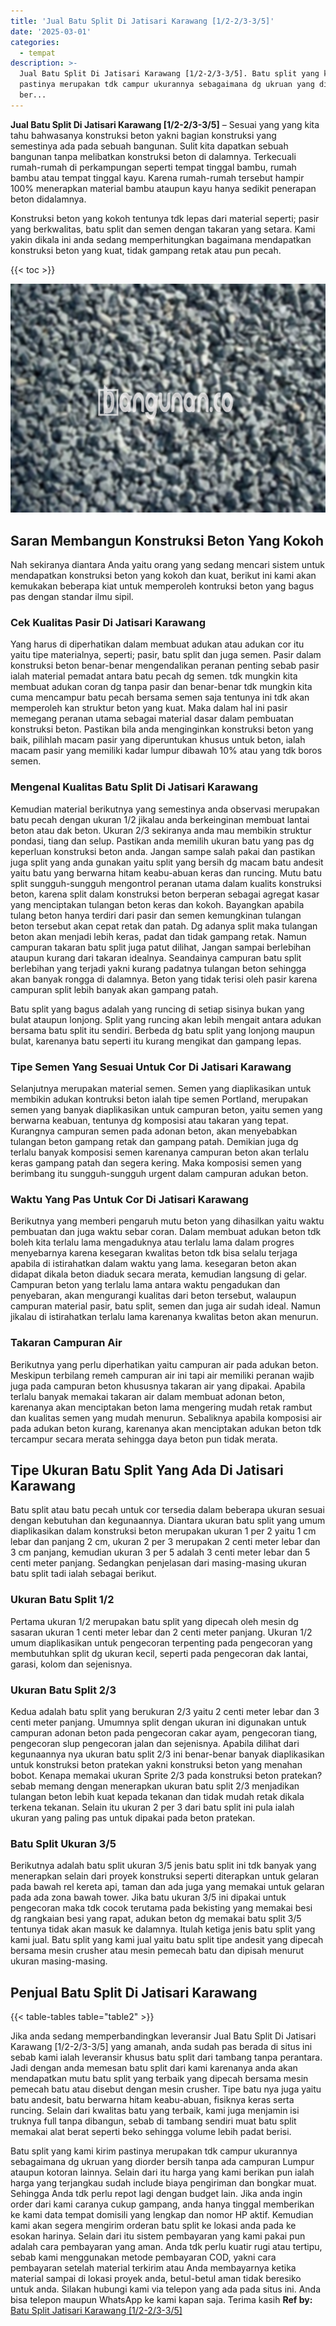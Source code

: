 ```yaml
---
title: 'Jual Batu Split Di Jatisari Karawang [1/2-2/3-3/5]'
date: '2025-03-01'
categories:
  - tempat
description: >-
  Jual Batu Split Di Jatisari Karawang [1/2-2/3-3/5]. Batu split yang kami kirim
  pastinya merupakan tdk campur ukurannya sebagaimana dg ukruan yang diorder
  ber...
---
```


**Jual Batu Split Di Jatisari Karawang \[1/2-2/3-3/5\]** – Sesuai yang yang kita tahu bahwasanya konstruksi beton yakni bagian konstruksi yang semestinya ada pada sebuah bangunan. Sulit kita dapatkan sebuah bangunan tanpa melibatkan konstruksi beton di dalamnya. Terkecuali rumah-rumah di perkampungan seperti tempat tinggal bambu, rumah bambu atau tempat tinggal kayu. Karena rumah-rumah tersebut hampir 100% menerapkan material bambu ataupun kayu hanya sedikit penerapan beton didalamnya.

Konstruksi beton yang kokoh tentunya tdk lepas dari material seperti; pasir yang berkwalitas, batu split dan semen dengan takaran yang setara. Kami yakin dikala ini anda sedang memperhitungkan bagaimana mendapatkan konstruksi beton yang kuat, tidak gampang retak atau pun pecah.

{{< toc >}}

![Jual Batu Split Di Jatisari Karawang [1/2-2/3-3/5]](/images/jual-batu-split-30.png)

## Saran Membangun Konstruksi Beton Yang Kokoh

Nah sekiranya diantara Anda yaitu orang yang sedang mencari sistem untuk mendapatkan konstruksi beton yang kokoh dan kuat, berikut ini kami akan kemukakan beberapa kiat untuk memperoleh kontruksi beton yang bagus pas dengan standar ilmu sipil.

### Cek Kualitas Pasir Di Jatisari Karawang

Yang harus di diperhatikan dalam membuat adukan atau adukan cor itu yaitu tipe materialnya, seperti; pasir, batu split dan juga semen. Pasir dalam konstruksi beton benar-benar mengendalikan peranan penting sebab pasir ialah material pemadat antara batu pecah dg semen. tdk mungkin kita membuat adukan coran dg tanpa pasir dan benar-benar tdk mungkin kita cuma mencampur batu pecah bersama semen saja tentunya ini tdk akan memperoleh kan struktur beton yang kuat. Maka dalam hal ini pasir memegang peranan utama sebagai material dasar dalam pembuatan konstruksi beton. Pastikan bila anda menginginkan konstruksi beton yang baik, pilihlah macam pasir yang diperuntukan khusus untuk beton, ialah macam pasir yang memiliki kadar lumpur dibawah 10% atau yang tdk boros semen.

### Mengenal Kualitas Batu Split Di Jatisari Karawang

Kemudian material berikutnya yang semestinya anda observasi merupakan batu pecah dengan ukuran 1/2 jikalau anda berkeinginan membuat lantai beton atau dak beton. Ukuran 2/3 sekiranya anda mau membikin struktur pondasi, tiang dan selup. Pastikan anda memilih ukuran batu yang pas dg keperluan konstruksi beton anda. Jangan sampe salah pakai dan pastikan juga split yang anda gunakan yaitu split yang bersih dg macam batu andesit yaitu batu yang berwarna hitam keabu-abuan keras dan runcing. Mutu batu split sungguh-sungguh mengontrol peranan utama dalam kualits konstruksi beton, karena split dalam konstruksi beton berperan sebagai agregat kasar yang menciptakan tulangan beton keras dan kokoh. Bayangkan apabila tulang beton hanya terdiri dari pasir dan semen kemungkinan tulangan beton tersebut akan cepat retak dan patah. Dg adanya split maka tulangan beton akan menjadi lebih keras, padat dan tidak gampang retak. Namun campuran takaran batu split juga patut dilihat, Jangan sampai berlebihan ataupun kurang dari takaran idealnya. Seandainya campuran batu split berlebihan yang terjadi yakni kurang padatnya tulangan beton sehingga akan banyak rongga di dalamnya. Beton yang tidak terisi oleh pasir karena campuran split lebih banyak akan gampang patah.

Batu split yang bagus adalah yang runcing di setiap sisinya bukan yang bulat ataupun lonjong. Split yang runcing akan lebih mengait antara adukan bersama batu split itu sendiri. Berbeda dg batu split yang lonjong maupun bulat, karenanya batu seperti itu kurang mengikat dan gampang lepas.

### Tipe Semen Yang Sesuai Untuk Cor Di Jatisari Karawang

Selanjutnya merupakan material semen. Semen yang diaplikasikan untuk membikin adukan kontruksi beton ialah tipe semen Portland, merupakan semen yang banyak diaplikasikan untuk campuran beton, yaitu semen yang berwarna keabuan, tentunya dg komposisi atau takaran yang tepat. Kurangnya campuran semen pada adonan beton, akan menyebabkan tulangan beton gampang retak dan gampang patah. Demikian juga dg terlalu banyak komposisi semen karenanya campuran beton akan terlalu keras gampang patah dan segera kering. Maka komposisi semen yang berimbang itu sungguh-sungguh urgent dalam campuran adukan beton.

### Waktu Yang Pas Untuk Cor Di Jatisari Karawang

Berikutnya yang memberi pengaruh mutu beton yang dihasilkan yaitu waktu pembuatan dan juga waktu sebar coran. Dalam membuat adukan beton tdk boleh kita terlalu lama mengaduknya atau terlalu lama dalam progres menyebarnya karena kesegaran kwalitas beton tdk bisa selalu terjaga apabila di istirahatkan dalam waktu yang lama. kesegaran beton akan didapat dikala beton diaduk secara merata, kemudian langsung di gelar. Campuran beton yang terlalu lama antara waktu pengadukan dan penyebaran, akan mengurangi kualitas dari beton tersebut, walaupun campuran material pasir, batu split, semen dan juga air sudah ideal. Namun jikalau di istirahatkan terlalu lama karenanya kwalitas beton akan menurun.

### Takaran Campuran Air

Berikutnya yang perlu diperhatikan yaitu campuran air pada adukan beton. Meskipun terbilang remeh campuran air ini tapi air memiliki peranan wajib juga pada campuran beton khususnya takaran air yang dipakai. Apabila terlalu banyak memakai takaran air dalam membuat adonan beton, karenanya akan menciptakan beton lama mengering mudah retak rambut dan kualitas semen yang mudah menurun. Sebaliknya apabila komposisi air pada adukan beton kurang, karenanya akan menciptakan adukan beton tdk tercampur secara merata sehingga daya beton pun tidak merata.

## Tipe Ukuran Batu Split Yang Ada Di Jatisari Karawang

Batu split atau batu pecah untuk cor tersedia dalam beberapa ukuran sesuai dengan kebutuhan dan kegunaannya. Diantara ukuran batu split yang umum diaplikasikan dalam konstruksi beton merupakan ukuran 1 per 2 yaitu 1 cm lebar dan panjang 2 cm, ukuran 2 per 3 merupakan 2 centi meter lebar dan 3 cm panjang, kemudian ukuran 3 per 5 adalah 3 centi meter lebar dan 5 centi meter panjang. Sedangkan penjelasan dari masing-masing ukuran batu split tadi ialah sebagai berikut.

### Ukuran Batu Split 1/2

Pertama ukuran 1/2 merupakan batu split yang dipecah oleh mesin dg sasaran ukuran 1 centi meter lebar dan 2 centi meter panjang. Ukuran 1/2 umum diaplikasikan untuk pengecoran terpenting pada pengecoran yang membutuhkan split dg ukuran kecil, seperti pada pengecoran dak lantai, garasi, kolom dan sejenisnya.

### Ukuran Batu Split 2/3

Kedua adalah batu split yang berukuran 2/3 yaitu 2 centi meter lebar dan 3 centi meter panjang. Umumnya split dengan ukuran ini digunakan untuk campuran adonan beton pada pengecoran cakar ayam, pengecoran tiang, pengecoran slup pengecoran jalan dan sejenisnya. Apabila dilihat dari kegunaannya nya ukuran batu split 2/3 ini benar-benar banyak diaplikasikan untuk konstruksi beton pratekan yakni konstruksi beton yang menahan bobot. Kenapa memakai ukuran Sprite 2/3 pada konstruksi beton pratekan? sebab memang dengan menerapkan ukuran batu split 2/3 menjadikan tulangan beton lebih kuat kepada tekanan dan tidak mudah retak dikala terkena tekanan. Selain itu ukuran 2 per 3 dari batu split ini pula ialah ukuran yang paling pas untuk dipakai pada beton pratekan.

### Batu Split Ukuran 3/5

Berikutnya adalah batu split ukuran 3/5 jenis batu split ini tdk banyak yang menerapkan selain dari proyek konstruksi seperti diterapkan untuk gelaran pada bawah rel kereta api, taman dan ada juga yang memakai untuk gelaran pada ada zona bawah tower. Jika batu ukuran 3/5 ini dipakai untuk pengecoran maka tdk cocok terutama pada bekisting yang memakai besi dg rangkaian besi yang rapat, adukan beton dg memakai batu split 3/5 tentunya tidak akan masuk ke dalamnya. Itulah ketiga jenis batu split yang kami jual. Batu split yang kami jual yaitu batu split tipe andesit yang dipecah bersama mesin crusher atau mesin pemecah batu dan dipisah menurut ukuran masing-masing.

## Penjual Batu Split Di Jatisari Karawang

{{< table-tables table="table2" >}}

Jika anda sedang memperbandingkan leveransir Jual Batu Split Di Jatisari Karawang \[1/2-2/3-3/5\] yang amanah, anda sudah pas berada di situs ini sebab kami ialah leveransir khusus batu split dari tambang tanpa perantara. Jadi dengan anda memesan batu split dari kami karenanya anda akan mendapatkan mutu batu split yang terbaik yang dipecah bersama mesin pemecah batu atau disebut dengan mesin crusher. Tipe batu nya juga yaitu batu andesit, batu berwarna hitam keabu-abuan, fisiknya keras serta runcing. Selain dari kwalitas batu yang terbaik, kami juga menjamin isi truknya full tanpa dibangun, sebab di tambang sendiri muat batu split memakai alat berat seperti beko sehingga volume lebih padat berisi.

Batu split yang kami kirim pastinya merupakan tdk campur ukurannya sebagaimana dg ukruan yang diorder bersih tanpa ada campuran Lumpur ataupun kotoran lainnya. Selain dari itu harga yang kami berikan pun ialah harga yang terjangkau sudah include biaya pengiriman dan bongkar muat. Sehingga Anda tdk perlu repot lagi dengan budget lain. Jika anda ingin order dari kami caranya cukup gampang, anda hanya tinggal memberikan ke kami data tempat domisili yang lengkap dan nomor HP aktif. Kemudian kami akan segera mengirim orderan batu split ke lokasi anda pada ke esokan harinya. Selain dari itu sistem pembayaran yang kami pakai pun adalah cara pembayaran yang aman. Anda tdk perlu kuatir rugi atau tertipu, sebab kami menggunakan metode pembayaran COD, yakni cara pembayaran setelah material terkirim atau Anda membayarnya ketika material sampai di lokasi proyek anda, betul-betul aman tidak beresiko untuk anda. Silakan hubungi kami via telepon yang ada pada situs ini. Anda bisa telepon maupun WhatsApp ke kami kapan saja. Terima kasih
**Ref by:** [Batu Split Jatisari Karawang [1/2-2/3-3/5]](https://id.wikipedia.org/wiki/Batu)
